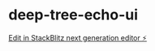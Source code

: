 # deep-tree-echo-ui

[Edit in StackBlitz next generation editor ⚡️](https://stackblitz.com/~/github.com/drzo/deep-tree-echo-ui)